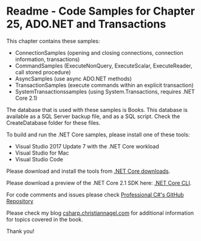 # Readme - Code Samples for Chapter 25, ADO.NET and Transactions

This chapter contains these samples:

* ConnectionSamples (opening and closing connections, connection information, transactions)
* CommandSamples (ExecuteNonQuery, ExecuteScalar, ExecuteReader, call stored procedure)
* AsyncSamples (use async ADO.NET methods)
* TransactionSamples (execute commands within an explicit transaction)
* SystemTransactionssamples (using System.Transactions, requires .NET Core 2.1)

The database that is used with these samples is Books. This database is available as a SQL Server backup file, and as a SQL script. Check the CreateDatabase folder for these files.

To build and run the .NET Core samples, please install one of these tools:

* Visual Studio 2017 Update 7 with the .NET Core workload
* Visual Studio for Mac
* Visual Studio Code


Please download and install the tools from [.NET Core downloads](https://www.microsoft.com/net/core).

Please download a preview of the .NET Core 2.1 SDK here: [.NET Core CLI](https://github.com/dotnet/cli).
 
For code comments and issues please check [Professional C#'s GitHub Repository](https://github.com/ProfessionalCSharp/ProfessionalCSharp7)

Please check my blog [csharp.christiannagel.com](https://csharp.christiannagel.com "csharp.christiannagel.com") for additional information for topics covered in the book.

Thank you!